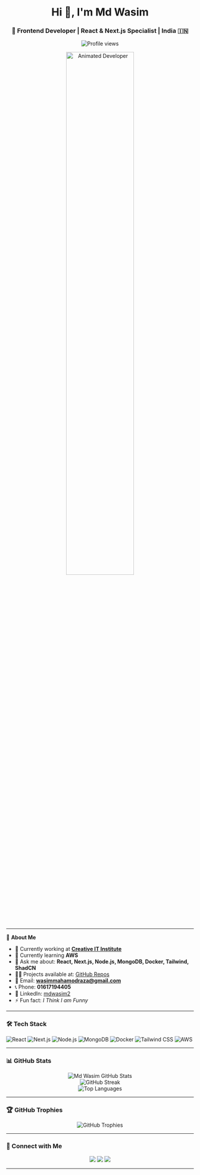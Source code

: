 <h1 align="center">Hi 👋, I'm Md Wasim</h1>
<h3 align="center">🚀 Frontend Developer | React & Next.js Specialist | India 🇮🇳</h3>

<p align="center">
  <img src="https://komarev.com/ghpvc/?username=mdwasim2&label=Profile%20views&color=0e75b6&style=flat" alt="Profile views" />
</p>

<p align="center">
  <img src="https://user-images.githubusercontent.com/55389276/140866485-8fb1c876-9a8f-4d6a-98dc-08c4981eaf70.gif" alt="Animated Developer" width="60%" />
</p>

---

🌟 **About Me**

- 🔭 Currently working at **[Creative IT Institute](https://www.creativeitinstitute.com/)**
- 🌱 Currently learning **AWS**
- 💬 Ask me about: **React, Next.js, Node.js, MongoDB, Docker, Tailwind, ShadCN**
- 👨‍💻 Projects available at: [GitHub Repos](https://github.com/mdwasim2?tab=repositories)
- 📧 Email: **wasimmahamodraza@gmail.com**
- 📞 Phone: **01617194405**
- 🔗 LinkedIn: [mdwasim2](https://www.linkedin.com/in/mdwasim2)
- ⚡ Fun fact: *I Think I am Funny*

---

### 🛠️ Tech Stack

![React](https://img.shields.io/badge/React-20232A?style=for-the-badge&logo=react&logoColor=61DAFB)
![Next.js](https://img.shields.io/badge/Next.js-000?style=for-the-badge&logo=next.js&logoColor=white)
![Node.js](https://img.shields.io/badge/Node.js-339933?style=for-the-badge&logo=nodedotjs&logoColor=white)
![MongoDB](https://img.shields.io/badge/MongoDB-4EA94B?style=for-the-badge&logo=mongodb&logoColor=white)
![Docker](https://img.shields.io/badge/Docker-2496ED?style=for-the-badge&logo=docker&logoColor=white)
![Tailwind CSS](https://img.shields.io/badge/TailwindCSS-38B2AC?style=for-the-badge&logo=tailwind-css&logoColor=white)
![AWS](https://img.shields.io/badge/AWS-232F3E?style=for-the-badge&logo=amazon-aws&logoColor=white)

---

### 📊 GitHub Stats

<p align="center">
  <img src="https://github-readme-stats.vercel.app/api?username=mdwasim2&show_icons=true&theme=radical" alt="Md Wasim GitHub Stats" />
  <br />
  <img src="https://github-readme-streak-stats.herokuapp.com/?user=mdwasim2&theme=radical" alt="GitHub Streak" />
  <br />
  <img src="https://github-readme-stats.vercel.app/api/top-langs/?username=mdwasim2&layout=compact&theme=radical" alt="Top Languages" />
</p>

---

### 🏆 GitHub Trophies

<p align="center">
  <img src="https://github-profile-trophy.vercel.app/?username=mdwasim2&theme=radical&no-bg=true&margin-w=15" alt="GitHub Trophies">
</p>

---

### 🔗 Connect with Me

<p align="center">
  <a href="mailto:wasimmahamodraza@gmail.com"><img src="https://img.shields.io/badge/email-D14836?style=for-the-badge&logo=gmail&logoColor=white"/></a>
  <a href="https://www.linkedin.com/in/mdwasim2"><img src="https://img.shields.io/badge/LinkedIn-0077B5?style=for-the-badge&logo=linkedin&logoColor=white"/></a>
  <a href="https://dev.to/mdwasim2"><img src="https://img.shields.io/badge/dev.to-0A0A0A?style=for-the-badge&logo=devdotto&logoColor=white"/></a>
</p>

---

<!-- BLOG-POST-LIST:START -->
<!-- BLOG-POST-LIST:END -->
